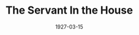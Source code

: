 ---
title: The Servant In the House
date: 1927-03-15
closing_date: 1927-03-16
layout: productions
featured_image:
image_caption:
image_credit:
playbill:
Theatre: Theatre Jacksonville
cast:
- Rogers: Bart Nason
- Mr. Robert Smith: Burton Barrs
- Manson: Frank Dearing
- The Reverend William Smythe: J.H. Pratt
- Mary: Mary Lou Sanderson
- Auntie: Muriel Parkes
- James Ponsonby Makeshyfte, D.D: Ted Silber
crew:
- Director: Tracy L'Engle
- Lighting: Martha Race
- Costumes: Anne C. Lalor
- Props: Carolyn Bisbee
- Set painting: Birsa Shepard
- Set construction:
  - Gordon McCauley
  - Karl Bardin
  - L.B. Pratt
- Cushion Design and Construction: Monserrat Carles
understudies:
orchestra:
external_links:
---